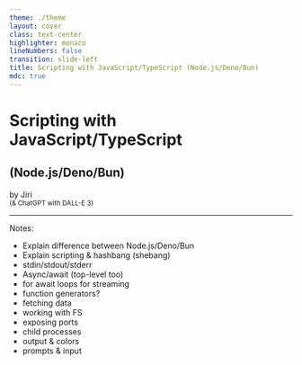 ```yaml
---
theme: ./theme
layout: cover
class: text-center
highlighter: monaco
lineNumbers: false
transition: slide-left
title: Scripting with JavaScript/TypeScript (Node.js/Deno/Bun)
mdc: true
---
```


# Scripting with JavaScript/TypeScript
## (Node.js/Deno/Bun)

by Jiri
<br>
<small>(& ChatGPT with DALL-E 3)</small>


---

Notes:
- Explain difference between Node.js/Deno/Bun
- Explain scripting & hashbang (shebang)
- stdin/stdout/stderr
- Async/await (top-level too)
- for await loops for streaming
- function generators?
- fetching data
- working with FS
- exposing ports
- child processes
- output & colors
- prompts & input
